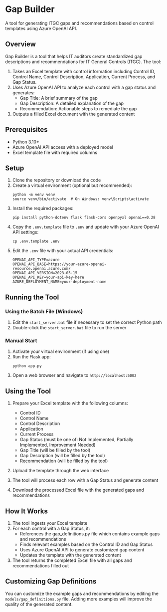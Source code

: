 # Gap Builder

A tool for generating ITGC gaps and recommendations based on control templates using Azure OpenAI API.

## Overview

Gap Builder is a tool that helps IT auditors create standardized gap descriptions and recommendations for IT General Controls (ITGC). The tool:

1. Takes an Excel template with control information including Control ID, Control Name, Control Description, Application, Current Process, and Gap Status.
2. Uses Azure OpenAI API to analyze each control with a gap status and generates:
   - Gap Title: A brief summary of the gap
   - Gap Description: A detailed explanation of the gap
   - Recommendation: Actionable steps to remediate the gap
3. Outputs a filled Excel document with the generated content

## Prerequisites

- Python 3.10+
- Azure OpenAI API access with a deployed model
- Excel template file with required columns

## Setup

1. Clone the repository or download the code
2. Create a virtual environment (optional but recommended):
   ```
   python -m venv venv
   source venv/bin/activate  # On Windows: venv\Scripts\activate
   ```
3. Install the required packages:
   ```
   pip install python-dotenv flask flask-cors openpyxl openai==0.28
   ```
4. Copy the `.env.template` file to `.env` and update with your Azure OpenAI API settings:
   ```
   cp .env.template .env
   ```
5. Edit the `.env` file with your actual API credentials:
   ```
   OPENAI_API_TYPE=azure
   OPENAI_API_BASE=https://your-azure-openai-resource.openai.azure.com/
   OPENAI_API_VERSION=2023-05-15
   OPENAI_API_KEY=your-api-key-here
   AZURE_DEPLOYMENT_NAME=your-deployment-name
   ```

## Running the Tool

### Using the Batch File (Windows)

1. Edit the `start_server.bat` file if necessary to set the correct Python path
2. Double-click the `start_server.bat` file to run the server

### Manual Start

1. Activate your virtual environment (if using one)
2. Run the Flask app:
   ```
   python app.py
   ```
3. Open a web browser and navigate to `http://localhost:5002`

## Using the Tool

1. Prepare your Excel template with the following columns:
   - Control ID
   - Control Name
   - Control Description
   - Application
   - Current Process
   - Gap Status (must be one of: Not Implemented, Partially Implemented, Improvement Needed)
   - Gap Title (will be filled by the tool)
   - Gap Description (will be filled by the tool)
   - Recommendation (will be filled by the tool)
   
2. Upload the template through the web interface
3. The tool will process each row with a Gap Status and generate content
4. Download the processed Excel file with the generated gaps and recommendations

## How It Works

1. The tool ingests your Excel template
2. For each control with a Gap Status, it:
   - References the gap_definitions.py file which contains example gaps and recommendations
   - Finds relevant examples based on the Control ID and Gap Status
   - Uses Azure OpenAI API to generate customized gap content
   - Updates the template with the generated content
3. The tool returns the completed Excel file with all gaps and recommendations filled out

## Customizing Gap Definitions

You can customize the example gaps and recommendations by editing the `models/gap_definitions.py` file. Adding more examples will improve the quality of the generated content. 